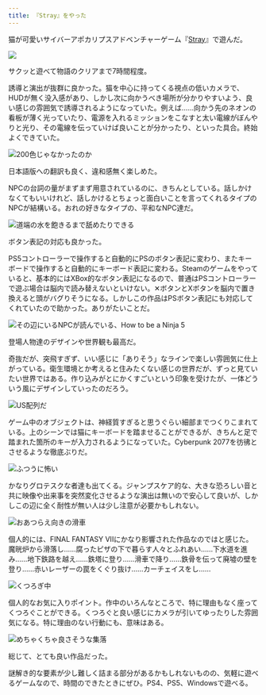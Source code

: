 ```yaml
---
title: 『Stray』をやった
---
```

猫が可愛いサイバーアポカリプスアドベンチャーゲーム『[Stray](https://store.steampowered.com/app/1332010/Stray/?l=japanese)』で遊んだ。

![](https://lh6.googleusercontent.com/5cPIQhs8d3yfb2AF7aloMeBPUWizzhLEJ1EmHI5V0btPK3M8DanrVYke50hb-8duT8qN0St5-6lb9CpbDJW3c8XwNoLhEh9gKjan5Ftyle6QX_Ul2-mIAR0m45V-pzUeNoQIhwkUO0dFm6ESxEdEN0hzmgWBjv5z8jwuNGrMjb4XE17oO17hCitWdg)

サクッと遊べて物語のクリアまで7時間程度。

誘導と演出が抜群に良かった。猫を中心に持ってくる視点の低いカメラで、HUDが無く没入感があり、しかし次に向かうべき場所が分かりやすいよう、良い感じの雰囲気で誘導されるようになっていた。例えば……向かう先のネオンの看板が薄く光っていたり、電源を入れるミッションをこなすと太い電線がぼんやりと光り、その電線を伝っていけば良いことが分かったり、といった具合。終始よくできていた。

![](https://lh5.googleusercontent.com/1N49J0GJTlLZXmEJzRPVRqphPyLTfl0tUgxEsxVG7zkdXV80Ee9pW-ZM9ow8BlgNa8cUvh47CQglvX7hAiMPSq3DTXg9lzmITMVESW7YJCkvVWkoUPyO6PsZSQ6xSB9DhNq8VF9FK3JoiRk_nWvo846wqyJExwJD4DKMVujBOl6H474Azy1277tU4w "200色じゃなかったのか")

日本語版への翻訳も良く、違和感無く楽しめた。

NPCの台詞の量がまずまず用意されているのに、きちんとしている。話しかけなくてもいいけれど、話しかけるとちょっと面白いことを言ってくれるタイプのNPCが結構いる。おれの好きなタイプの、平和なNPC達だ。

![](https://lh5.googleusercontent.com/pYFXYhNZrGNDz4O28yTNSuxqw8vCxWajB9zPR2OYlRXIWla0NeDni6YNFJWn8CS00jipWjBWfBa8VPWqRZZOj-8MdescgkfBuQZdz3i_5c8W4Fvz4S_tmcWjlbfJ0MTlZltJenpdnUpJxeCOiH4oQrNxgGbn7oSsxdG5Wj7HhQRq5g8DZ9EoAZaxYA "道端の水を飽きるまで舐めたりできる")

ボタン表記の対応も良かった。

PS5コントローラーで操作すると自動的にPSのボタン表記に変わり、またキーボードで操作すると自動的にキーボード表記に変わる。Steamのゲームをやっていると、基本的にはXBox的なボタン表記になるので、普通はPSコントローラーで遊ぶ場合は脳内で読み替えないといけない。✕ボタンとXボタンを脳内で置き換えると頭がバグりそうになる。しかしこの作品はPSボタン表記にも対応してくれていたので助かった。ありがたいことだ。

![](https://lh5.googleusercontent.com/Pw8RWnlgivqXT5YwX_jCErAyxe8V8fzZ5DZJK4Yrj-o2WKtLISkmgP0ABab3O9mf0GfOFVhJg9_JLroThmri5mO3-XkuKOHXvT6b81vbLA-46PqpzQ2Ii0nwcV7BXC_CnK1UU9NTiYUd2tnjR3xW3lGKUImck8VCmSGFKxISePZaeSXEiUuG6qI71w "その辺にいるNPCが読んでいる、How to be a Ninja 5")

登場人物達のデザインや世界観も最高だ。

奇抜だが、突飛すぎず、いい感じに「ありそう」なラインで楽しい雰囲気に仕上がっている。衛生環境とか考えると住みたくない感じの世界だが、ずっと見ていたい世界ではある。作り込みがとにかくすごいという印象を受けたが、一体どういう風にデザインしていったのだろう。

![](https://lh3.googleusercontent.com/rrLn51Lo0brZJM9ZWsgsVXw52-UgZjOl6SJY3xoI6QhkkbqLNwF7fWxaMeK-LISFj26qytjdVdzWBO0nCxgy46dGFdRMUkHlkEfG7I_nSWIndsfn4eif9_stU7v7ZyhRB0Ks964c-fZ6ZeMi4Zf3FOc1P5hZ0iUD0SLr9zCU6jy7tlf7OjCVt_yJlw "US配列だ")

ゲーム中のオブジェクトは、神経質すぎると思うぐらい細部までつくりこまれている。上のシーンでは猫にキーボードを踏ませることができるが、きちんと足で踏まれた箇所のキーが入力されるようになっていた。Cyberpunk 2077を彷彿とさせるような徹底ぶりだ。

![](https://lh6.googleusercontent.com/aGSoflyZXu_LJqX-Z0L5Tqj3fExqp-H5S8L8r6-7CGtXj9TXoEwGHpbl_xWXuuodAE52LmQZHkgi8cMAS7JqOnxTP17NDfxye0AWX2-4yWfTOu9Xc1UEeg4luOK7GZUm_z_z44s1AkvauJXnWQrHpJ0geosrLnOlYIpxBTIbzYZjI4S_q4ffxBg9kA "ふつうに怖い")

かなりグロテスクな者達も出てくる。ジャンプスケア的な、大きな恐ろしい音と共に映像や出来事を突然変化させるような演出は無いので安心して良いが、しかしこの辺に全く耐性が無い人は少し注意が必要かもしれない。

![](https://lh3.googleusercontent.com/skJxlF99xxH0-SjOFjvYpcvfAwzVPDwMnDTDLVdZyIS41_mJXTjSOv1YpR_K6K3TWBxdsvOX08cyB8KGYNkkrgB2SftA5vSkcMiy5u-8DIMGKxBrOsi9sHXJ6mrLM7v-sH8SsuteWImaEdSS1I8rvsrnjAdd1rwMljPqiZ72BcDyfyBd6Ktv9DySeA "おあつらえ向きの滑車")

個人的には、FINAL FANTASY VIIにかなり影響された作品なのではと感じた。魔晄炉から滑落し……腐ったピザの下で暮らす人々とふれあい……下水道を進み……地下鉄路を越え……鉄塔に登り……滑車で降り……鉄骨を伝って廃墟の壁を登り……赤いレーザーの罠をくぐり抜け……カーチェイスをし……

![](https://lh6.googleusercontent.com/MkHYBEjRfHG3OBBtsvXN7L1ikVVxFzByhlOrqCHMffyn82R1erzt_Sx1pNncBIeCWpa3yWOLVlB6kP75OFPjDeirh_wCw993pOGzLGy-yAE0_CbuYoQhQvhknACcXyxQG0iWacFUMJV-tK_s04nyvf_gIHOoQxK298HAEDbCOCwkvyQ2fNDmNrBEag "くつろぎ中")

個人的なお気に入りポイント。作中のいろんなところで、特に理由もなく座ってくつろぐことができる。くつろぐと良い感じにカメラが引いてゆったりした雰囲気になる。特に理由のない行動にも、意味はある。

![](https://lh5.googleusercontent.com/eknamTIwa7QwPD8m-nB-zto1gJPp06Sk6ZtK5EbekAiOmNOwP5s8cw9cbskDVFkfBFQ4q8HwXBk9hizn40wpau1iCc306EHS-RpF4S3nCKYlYPovWaHS1OvyVelNL0eB8LeUrQghaLDqV7jRVtmx2FCjLScRStQo0oRy_QMRMzqDbJ6uFVsPxA3Q5w "めちゃくちゃ良さそうな集落")

総じて、とても良い作品だった。

謎解き的な要素が少し難しく詰まる部分があるかもしれないものの、気軽に遊べるゲームなので、時間のできたときにぜひ。PS4、PS5、Windowsで遊べる。

